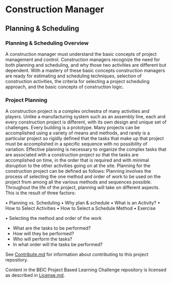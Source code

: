 # Construction Manager
## Planning & Scheduling
### Planning & Scheduling Overview
A construction manager must understand the basic concepts of project management and control. Construction managers recognize the need for both planning and scheduling, and why those two activities are different but dependent.  With a mastery of these basic concepts construction managers are ready for estimating and scheduling techniques, selection of construction activities, the criteria for selecting a project scheduling approach, and the basic concepts of construction logic.

### Project Planning
A construction project is a complex orchestra of many activities and players. Unlike a manufacturing system such as an assembly line,
each and every construction project is different, with its own design and unique set of challenges. Every building is a prototype. Many projects can be accomplished using a variety of means and methods, and rarely is a particular project so rigidly defined that the tasks that make up that project must be accomplished in a specific sequence with no possibility of variation.  Effective planning is necessary to organize the complex tasks that are associated with a construction project so that the tasks are accomplished on time, in the order that is required and with minimal disruption to the other activities going on at the site.  Planning for the construction project can be defined as
follows: Planning involves the process of selecting the one method and order of work to be used on the project from among all the various methods and sequences possible.  Throughout the life of the project, planning will take on different aspects. This is the result of three factors:

• Planning vs. Scheduling
• Why plan & schedule
• What is an Activity?
• How to Select Activities
• How to Select a Schedule Method
• Exercise

• Selecting the method and order of the work
- What are the tasks to be performed?
- How will they be performed?
- Who will perform the tasks?
- In what order will the tasks be performed?

See [Contribute.md](https://github.com/BEICBIM/BEICPBLChallenge/blob/master/Contribute.md) for information about contributing to this project repository.

Content in the BEIC Project Based Learning Challenge repository is licensed as described in [License.md](https://github.com/BEICBIM/BEICPBLChallenge/blob/master/License.md).
